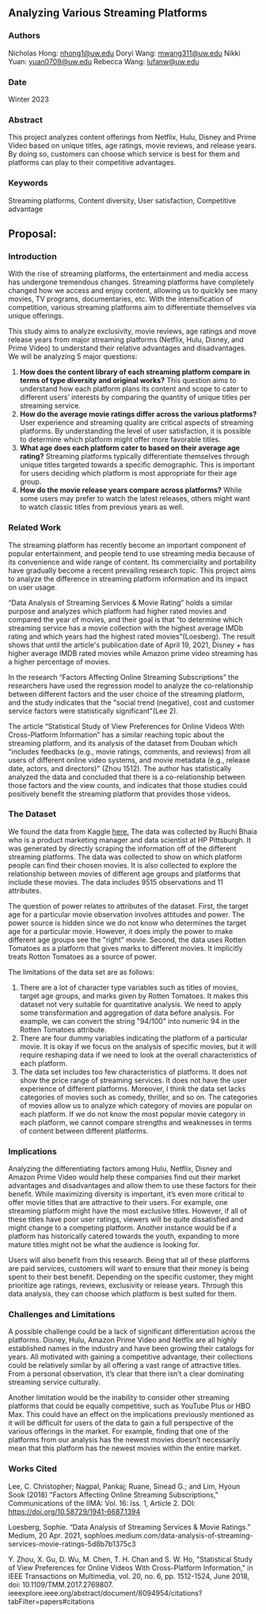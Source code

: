 ## Analyzing Various Streaming Platforms

### Authors
Nicholas Hong: nhong1@uw.edu
Doryi Wang: mwang311@uw.edu
Nikki Yuan: yuan0709@uw.edu
Rebecca Wang: lufanw@uw.edu

### Date

Winter 2023
### Abstract

This project analyzes content offerings from Netflix, Hulu, Disney and Prime Video based on unique titles, age ratings, movie reviews, and release years. By doing so, customers can choose which service is best for them and platforms can play to their competitive advantages. 

### Keywords

Streaming platforms, Content diversity, User satisfaction, Competitive advantage


## Proposal:


### Introduction
With the rise of streaming platforms, the entertainment and media access has undergone tremendous changes. Streaming platforms have completely changed how we access and enjoy content, allowing us to quickly see many movies, TV programs, documentaries, etc. With the intensification of competition, various streaming platforms aim to differentiate themselves via unique offerings.

This study aims to analyze exclusivity, movie reviews, age ratings and move release years from major streaming platforms (Netflix, Hulu, Disney, and Prime Video) to understand their relative advantages and disadvantages. We will be analyzing 5 major questions:
1. **How does the content library of each streaming platform compare in terms of type diversity and original works?**
This question aims to understand how each platform plans its content and scope to cater to different users’ interests by comparing the quantity of unique titles per streaming service. 
2. **How do the average movie ratings differ across the various platforms?**
User experience and streaming quality are critical aspects of streaming platforms. By understanding the level of user satisfaction, it is possible to determine which platform might offer more favorable titles.
3. **What age does each platform cater to based on their average age rating?**
Streaming platforms typically differentiate themselves through unique titles targeted towards a specific demographic. This is important for users deciding which platform is most appropriate for their age group.
4. **How do the movie release years compare across platforms?**
While some users may prefer to watch the latest releases, others might want to watch classic titles from previous years as well.

### Related Work

The streaming platform has recently become an important component of popular entertainment, and people tend to use streaming media because of its convenience and wide range of content. Its commerciality and portability have gradually become a recent prevailing research topic. This project aims to analyze the difference in streaming platform information and its impact on user usage.

“Data Analysis of Streaming Services & Movie Rating” holds a similar purpose and analyzes which platform had higher rated movies and compared the year of movies, and their goal is that “to determine which streaming service has a movie collection with the highest average IMDb rating and which years had the highest rated movies”(Loesberg). The result shows that until the article's publication date of April 19, 2021, Disney + has higher average IMDB rated movies while Amazon prime video streaming has a higher percentage of movies.

In the research “Factors Affecting Online Streaming Subscriptions” the researchers have used the regression model to analyze the co-relationship between different factors and the user choice of the streaming platform, and the study indicates that the "social trend (negative), cost and customer service factors were statistically significant"(Lee 2).

The article “Statistical Study of View Preferences for Online Videos With Cross-Platform Information” has a similar reaching topic about the streaming platform, and its analysis of the dataset from Douban which "includes feedbacks (e.g., movie ratings, comments, and reviews) from all users of different online video systems, and movie metadata (e.g., release date, actors, and directors)" (Zhou 1512). The author has statistically analyzed the data and concluded that there is a co-relationship between those factors and the view counts, and indicates that those studies could positively benefit the streaming platform that provides those videos.  


### The Dataset
We found the data from Kaggle [here.](https://www.kaggle.com/datasets/ruchi798/movies-on-netflix-prime-video-hulu-and-disney) The data was collected by Ruchi Bhaia who is a product marketing manager and data scientist at HP Pittsburgh. It was generated by directly scraping the information off of the different streaming platforms. The data was collected to show on which platform people can find their chosen movies. It is also collected to explore the relationship between movies of different age groups and platforms that include these movies. The data includes 9515 observations and 11 attributes. 

The question of power relates to attributes of the dataset. First, the target age for a particular movie observation involves attitudes and power. The power source is hidden since we do not know who determines the target age for a particular movie. However, it does imply the power to make different age groups see the "right" movie. Second, the data uses Rotten Tomatoes as a platform that gives marks to different movies. It implicitly treats Rotton Tomatoes as a source of power.

The limitations of the data set are as follows:
1. There are a lot of character type variables such as titles of movies, target age groups, and marks given by Rotten Tomatoes. It makes this dataset not very suitable for quantitative analysis. We need to apply some transformation and aggregation of data before analysis. For example, we can convert the string "94/100" into numeric 94 in the Rotten Tomatoes attribute.
2. There are four dummy variables indicating the platform of a particular movie. It is okay if we focus on the analysis of specific movies, but it will require reshaping data if we need to look at the overall characteristics of each platform.
3. The data set includes too few characteristics of platforms. It does not show the price range of streaming services. It does not have the user experience of different platforms. Moreover, I think the data set lacks categories of movies such as comedy, thriller, and so on. The categories of movies allow us to analyze which category of movies are popular on each platform. If we do not know the most popular movie category in each platform, we cannot compare strengths and weaknesses in terms of content between different platforms.


### Implications

Analyzing the differentiating factors among Hulu, Netflix, Disney and Amazon Prime Video would help these companies find out their market advantages and disadvantages and allow them to use these factors for their benefit. While maximizing diversity is important, it’s even more critical to offer movie titles that are attractive to their users. For example, one streaming platform might have the most exclusive titles. However, if all of these titles have poor user ratings, viewers will be quite dissatisfied and might change to a competing platform. Another instance would be if a platform has historically catered towards the youth, expanding to more mature titles might not be what the audience is looking for. 

Users will also benefit from this research. Being that all of these platforms are paid services, customers will want to ensure that their money is being spent to their best benefit. Depending on the specific customer, they might prioritize age ratings, reviews, exclusivity or release years. Through this data analysis, they can choose which platform is best suited for them. 

### Challenges and Limitations

A possible challenge could be a lack of significant differentiation across the platforms. Disney, Hulu, Amazon Prime Video and Netflix are all highly established names in the industry and have been growing their catalogs for years. All motivated with gaining a competitive advantage, their collections could be relatively similar by all offering a vast range of attractive titles. From a personal observation, it’s clear that there isn’t a clear dominating streaming service culturally.

Another limitation would be the inability to consider other streaming platforms that could be equally competitive, such as YouTube Plus or HBO Max. This could have an effect on the implications previously mentioned as it will be difficult for users of the data to gain a full perspective of the various offerings in the market. For example, finding that one of the platforms from our analysis has the newest movies doesn’t necessarily mean that this platform has the newest movies within the entire market. 

### Works Cited

Lee, C. Christopher; Nagpal, Pankaj; Ruane, Sinead G.; and Lim, Hyoun Sook (2018) "Factors Affecting Online Streaming Subscriptions," Communications of the IIMA: Vol. 16: Iss. 1, Article 2. DOI: https://doi.org/10.58729/1941-6687.1394

Loesberg, Sophie. “Data Analysis of Streaming Services & Movie Ratings.” Medium, 20 Apr. 2021, sophloes.medium.com/data-analysis-of-streaming-services-movie-ratings-5d8b7b1375c3

Y. Zhou, X. Gu, D. Wu, M. Chen, T. H. Chan and S. W. Ho, "Statistical Study of View Preferences for Online Videos With Cross-Platform Information," in IEEE Transactions on Multimedia, vol. 20, no. 6, pp. 1512-1524, June 2018, doi: 10.1109/TMM.2017.2769807. ieeexplore.ieee.org/abstract/document/8094954/citations?tabFilter=papers#citations
